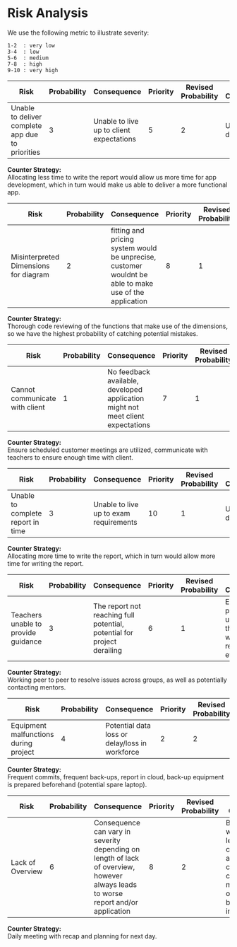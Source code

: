 # Risk Analysis

We use the following metric to illustrate severity:

    1-2  : very low  
    3-4  : low  
    5-6  : medium  
    7-8  : high  
    9-10 : very high  


|  Risk | Probability | Consequence | Priority | Revised Probability | Revised Consequence |
| ------------------------------------ | ---------------------------------------------------- | --------- | --------- | ------------------ |--------- |
| Unable to deliver complete app due to priorities | 3 | Unable to live up to client expectations | 5 | 2 | Unable to deliver report |

**Counter Strategy:**  
Allocating less time to write the report would allow us more time for app development, which in turn would make us able to deliver a more functional app.



|  Risk | Probability | Consequence | Priority | Revised Probability | Revised Consequence |
| ------------------------------------ | ---------------------------------------------------- | --------- | --------- | ------------------ |--------- |
| Misinterpreted Dimensions for diagram | 2 | fitting and pricing system would be unprecise, customer wouldnt be able to make use of the application | 8 | 1 | reduces chances of severe mistakes in the most essential part of the app |

**Counter Strategy:**  
Thorough code reviewing of the functions that make use of the dimensions, so we have the highest probability of catching potential mistakes. 



|  Risk | Probability | Consequence | Priority | Revised Probability | Revised Consequence |
| ------------------------------------ | ---------------------------------------------------- | --------- | --------- | ------------------ |--------- |
| Cannot communicate with client | 1 | No feedback available, developed application might not meet client expectations | 7 | 1 | Lessen amount of wasted worktime on unwanted/unneeded features in application |

**Counter Strategy:**  
Ensure scheduled customer meetings are utilized, communicate with teachers to ensure enough time with client.



|  Risk | Probability | Consequence | Priority | Revised Probability | Revised Consequence |
| ------------------------------------ | ---------------------------------------------------- | --------- | --------- | ------------------ |--------- |
| Unable to complete report in time | 3 | Unable to live up to exam requirements | 10 | 1 | Unable to deliver report |

**Counter Strategy:**  
Allocating more time to write the report, which in turn would allow more time for writing the report.



|  Risk | Probability | Consequence | Priority | Revised Probability | Revised Consequence |
| ------------------------------------ | ---------------------------------------------------- | --------- | --------- | ------------------ |--------- |
| Teachers unable to provide guidance | 3 | The report not reaching full potential, potential for project derailing | 6 | 1 | Even if the project ends up derailing, the problem will be reflected in every group |

**Counter Strategy:**  
Working peer to peer to resolve issues across groups, as well as potentially contacting mentors.



|  Risk | Probability | Consequence | Priority | Revised Probability | Revised Consequence |
| ------------------------------------ | ---------------------------------------------------- | --------- | --------- | ------------------ |--------- |
| Equipment malfunctions during project | 4 | Potential data loss or delay/loss in workforce | 2 | 2 | Data loss and delays minimized |

**Counter Strategy:**  
Frequent commits, frequent back-ups, report in cloud, back-up equipment is prepared beforehand (potential spare laptop).



|  Risk | Probability | Consequence | Priority | Revised Probability | Revised Consequence |
| ------------------------------------ | ---------------------------------------------------- | --------- | --------- | ------------------ |--------- |
| Lack of Overview | 6 | Consequence can vary in severity depending on length of lack of overview, however always leads to worse report and/or application | 8 | 2 | Better overview which results in less severe consequences and better chance of catching mistakes early on, reverting before faulty implementation. |

**Counter Strategy:**  
Daily meeting with recap and planning for next day.
